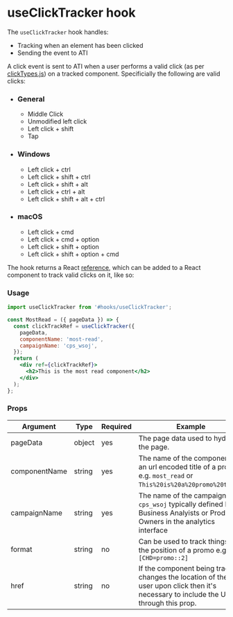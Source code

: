 # useClickTracker hook

The `useClickTracker` hook handles:

- Tracking when an element has been clicked
- Sending the event to ATI

A click event is sent to ATI when a user performs a valid click (as per [clickTypes.js](./clickTypes.js)) on a tracked component. Specificially the following are valid clicks:

- ### General
  - Middle Click
  - Unmodified left click
  - Left click + shift
  - Tap
- ### Windows
  - Left click + ctrl
  - Left click + shift + ctrl
  - Left click + shift + alt
  - Left click + ctrl + alt
  - Left click + shift + alt + ctrl
- ### macOS
  - Left click + cmd
  - Left click + cmd + option
  - Left click + shift + option
  - Left click + shift + option + cmd


The hook returns a React [reference](https://reactjs.org/docs/refs-and-the-dom.html), which can be added to a React component to track valid clicks on it, like so:

### Usage

```jsx
import useClickTracker from '#hooks/useClickTracker';

const MostRead = ({ pageData }) => {
  const clickTrackRef = useClickTracker({
    pageData,
    componentName: 'most-read',
    campaignName: 'cps_wsoj',
  });
  return (
    <div ref={clickTrackRef}>
      <h2>This is the most read component</h2>
    </div>
  );
};
```

### Props

| Argument      | Type   | Required | Example                                                                                                                              |
| ------------- | ------ | -------- | ------------------------------------------------------------------------------------------------------------------------------------ |
| pageData      | object | yes      | The page data used to hydrate the page.                                                                                              |
| componentName | string | yes      | The name of the component or an url encoded title of a promo e.g. `most_read` or `This%20is%20a%20promo%20title`.                    |
| campaignName  | string | yes      | The name of the campaign e.g. `cps_wsoj` typically defined by Business Analyists or Product Owners in the analytics interface |
| format        | string | no       | Can be used to track things like the position of a promo e.g. `[CHD=promo::2]`                                                       |
| href          | string | no       | If the component being tracked changes the location of the user upon click then it's necessary to include the URL through this prop. |
